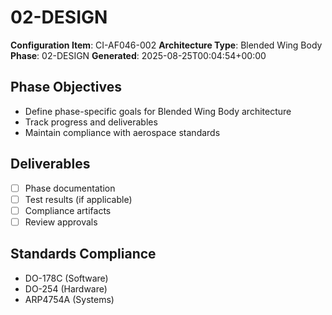 # 02-DESIGN

**Configuration Item**: CI-AF046-002
**Architecture Type**: Blended Wing Body
**Phase**: 02-DESIGN
**Generated**: 2025-08-25T00:04:54+00:00

## Phase Objectives
- Define phase-specific goals for Blended Wing Body architecture
- Track progress and deliverables
- Maintain compliance with aerospace standards

## Deliverables
- [ ] Phase documentation
- [ ] Test results (if applicable)
- [ ] Compliance artifacts
- [ ] Review approvals

## Standards Compliance
- DO-178C (Software)
- DO-254 (Hardware)
- ARP4754A (Systems)
